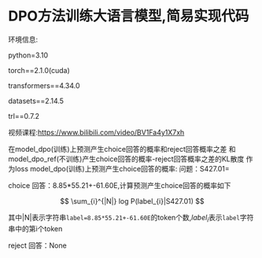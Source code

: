 # DPO方法训练大语言模型,简易实现代码

环境信息:

python=3.10

torch==2.1.0(cuda)

transformers==4.34.0

datasets==2.14.5

trl==0.7.2

视频课程:https://www.bilibili.com/video/BV1Fa4y1X7xh

在model_dpo(训练)上预测产生choice回答的概率和reject回答概率之差 和 model_dpo_ref(不训练)产生choice回答的概率-reject回答概率之差的KL散度 作为loss
model_dpo(训练)上预测产生choice回答的概率:
问题：S427.01=

choice 回答：8.85*55.21+-61.60E,计算预测产生choice回答的概率如下

$$
\sum_{i}^{|N|} log P(label_{i}|S427.01)
$$

其中|N|表示字符串`label=8.85*55.21+-61.60E`的token个数,$label_{i}$表示`label`字符串中的第i个token

reject 回答：None
